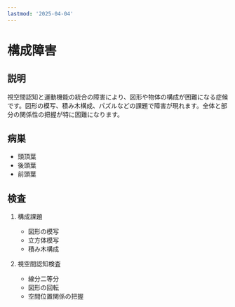 ```yaml
---
lastmod: '2025-04-04'
---
```


# 構成障害

## 説明

視空間認知と運動機能の統合の障害により、図形や物体の構成が困難になる症候です。図形の模写、積み木構成、パズルなどの課題で障害が現れます。全体と部分の関係性の把握が特に困難になります。

## 病巣

- 頭頂葉
- 後頭葉
- 前頭葉

## 検査

1. 構成課題

   - 図形の模写
   - 立方体模写
   - 積み木構成

2. 視空間認知検査
   - 線分二等分
   - 図形の回転
   - 空間位置関係の把握
